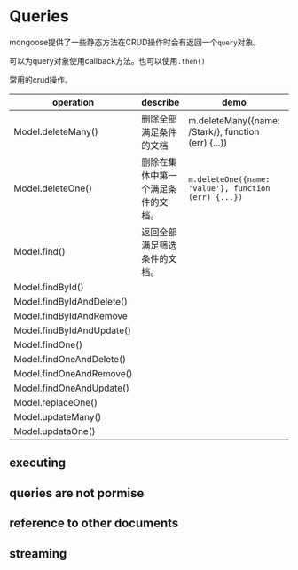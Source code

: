 # Queries

mongoose提供了一些静态方法在CRUD操作时会有返回一个`query`对象。

可以为query对象使用callback方法。也可以使用`.then()`

常用的crud操作。

| operation                 | describe                           | demo                                                 |      |
| ------------------------- | ---------------------------------- | ---------------------------------------------------- | ---- |
| Model.deleteMany()        | 删除全部满足条件的文档             | m.deleteMany({name: /Stark/}, function (err) {...})  |      |
| Model.deleteOne()         | 删除在集体中第一个满足条件的文档。 | `m.deleteOne({name: 'value'}, function (err) {...})` |      |
| Model.find()              | 返回全部满足筛选条件的文档。       |                                                      |      |
| Model.findById()          |                                    |                                                      |      |
| Model.findByIdAndDelete() |                                    |                                                      |      |
| Model.findByIdAndRemove   |                                    |                                                      |      |
| Model.findByIdAndUpdate() |                                    |                                                      |      |
| Model.findOne()           |                                    |                                                      |      |
| Model.findOneAndDelete()  |                                    |                                                      |      |
| Model.findOneAndRemove()  |                                    |                                                      |      |
| Model.findOneAndUpdate()  |                                    |                                                      |      |
| Model.replaceOne()        |                                    |                                                      |      |
| Model.updateMany()        |                                    |                                                      |      |
| Model.updataOne()         |                                    |                                                      |      |

## executing



## queries are not pormise



## reference to other documents

## streaming

